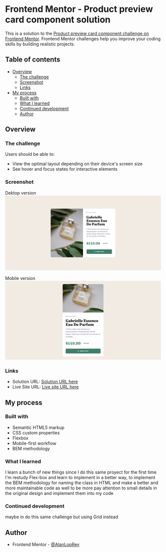 # Frontend Mentor - Product preview card component solution

This is a solution to the [Product preview card component challenge on Frontend Mentor](https://www.frontendmentor.io/challenges/product-preview-card-component-GO7UmttRfa). Frontend Mentor challenges help you improve your coding skills by building realistic projects.

## Table of contents

- [Overview](#overview)
  - [The challenge](#the-challenge)
  - [Screenshot](#screenshot)
  - [Links](#links)
- [My process](#my-process)
  - [Built with](#built-with)
  - [What I learned](#what-i-learned)
  - [Continued development](#continued-development)
  - [Author](#author)

## Overview

### The challenge

Users should be able to:

- View the optimal layout depending on their device's screen size
- See hover and focus states for interactive elements

### Screenshot

Dektop version
![Desktop version](./Screenshot/Desktop.png)

Mobile version
![](./Screenshot/Mobile.png)

### Links

- Solution URL: [Solution URL here](https://github.com/AlanLopRey/product-preview-card-2)
- Live Site URL: [Live site URL here](https://alanloprey.github.io/product-preview-card-2/)

## My process

### Built with

- Semantic HTML5 markup
- CSS custom properties
- Flexbox
- Mobile-first workflow
- BEM methodology

### What I learned

I learn a bunch of new things since I do this same proyect for the first time I'm restudy Flex-box and learn to implement in a better way, to implement the BEM methodology for naming the class in HTML and make a better and more maintainable code as well to be more pay attention to small details in the original design and implement them into my code

### Continued development

maybe in do this same challenge but using Grid instead

## Author

- Frontend Mentor - [@AlanLopRey](https://www.frontendmentor.io/profile/AlanLopRey)
